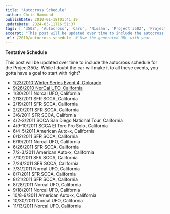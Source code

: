 ```yaml
---
title: "Autocross Schedule"
author: Chris Hammond
publishDate: 2010-01-18T01:41:19
updateDate: 2024-03-11T16:51:37
tags: [ '350Z', 'Autocross', 'Cars', 'Nissan', 'Project 350Z', 'Project350z', 'Project350zcom' ]
excerpt: "This post will be updated over time to include the autocross schedule for the Project 350z. "
url: /2010/autocross-schedule  # Use the generated URL with year
---
```

<p><strong>Tentative Schedule</strong></p>  <p>This post will be updated over time to include the autocross schedule for the Project350z. While I doubt the car will make it to all these events, you gotta have a goal to start with right?</p>  <ul>  <li><a href="https://www.rmsolo.org">1/23/2010 Winter Series Event 4, Colorado</a></li>  <li><a href="https://www.norcalufo.org/main/index.php?option=com_content&amp;view=category&amp;id=34&amp;Itemid=54">9/26/2010 NorCal UFO, California</a></li>  <li>1/30/2011 Norcal UFO, California</li>  <li>2/13/2011 SFR SCCA, California</li>  <li>2/19/2011 SFR SCCA, California</li>  <li>2/20/2011 SFR SCCA, California</li>  <li>3/6/2011 SFR SCCA, California</li>  <li>4/2-3/2011 SCCA San Diego National Tour, California</li>  <li>4/9-10/2011 SCCA El Toro Pro Solo, California</li>  <li>6/4-5/2011 American Auto-x, California</li>  <li>6/12/2011 SFR SCCA, California</li>  <li>6/19/2011 Norcal UFO, California</li>  <li>6/26/2011 SFR SCCA, California</li>  <li>7/2-3/2011&nbsp;American Auto-x, California</li>  <li>7/10/2011 SFR SCCA, California</li>  <li>7/24/2011&nbsp;SFR SCCA, California</li>  <li>7/31/2011&nbsp;Norcal UFO, California</li>  <li>8/7/2011&nbsp;SFR SCCA, California</li>  <li>8/21/2011&nbsp;SFR SCCA, California</li>  <li>8/28/2011&nbsp;Norcal UFO, California</li>  <li>9/18/2011&nbsp;Norcal UFO, California</li>  <li>10/8-9/2011&nbsp;American Auto-x, California</li>  <li>10/30/2011&nbsp;Norcal UFO, California</li>  <li>11/13/2011&nbsp;Norcal UFO, California</li> </ul> 
